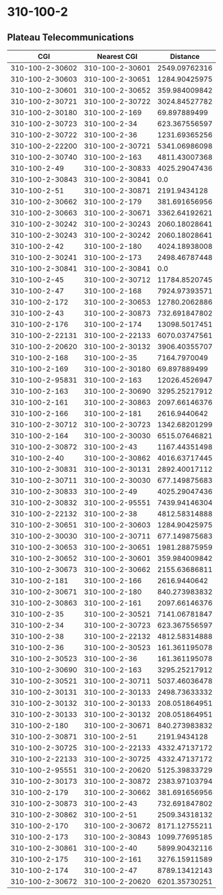 # 310-100-2
## Plateau Telecommunications


| CGI | Nearest CGI | Distance |
|-----|-------------|----------|
| 310-100-2-30602 | 310-100-2-30601 | 2549.09762316 |
| 310-100-2-30603 | 310-100-2-30651 | 1284.90425975 |
| 310-100-2-30601 | 310-100-2-30652 | 359.984009842 |
| 310-100-2-30721 | 310-100-2-30722 | 3024.84527782 |
| 310-100-2-30180 | 310-100-2-169 | 69.897889499 |
| 310-100-2-30723 | 310-100-2-34 | 623.367556597 |
| 310-100-2-30722 | 310-100-2-36 | 1231.69365256 |
| 310-100-2-22200 | 310-100-2-30721 | 5341.06986098 |
| 310-100-2-30740 | 310-100-2-163 | 4811.43007368 |
| 310-100-2-49 | 310-100-2-30833 | 4025.29047436 |
| 310-100-2-30843 | 310-100-2-30841 | 0.0 |
| 310-100-2-51 | 310-100-2-30871 | 2191.9434128 |
| 310-100-2-30662 | 310-100-2-179 | 381.691656956 |
| 310-100-2-30663 | 310-100-2-30671 | 3362.64192621 |
| 310-100-2-30242 | 310-100-2-30243 | 2060.18028641 |
| 310-100-2-30243 | 310-100-2-30242 | 2060.18028641 |
| 310-100-2-42 | 310-100-2-180 | 4024.18938008 |
| 310-100-2-30241 | 310-100-2-173 | 2498.46787448 |
| 310-100-2-30841 | 310-100-2-30841 | 0.0 |
| 310-100-2-45 | 310-100-2-30712 | 11784.8520745 |
| 310-100-2-47 | 310-100-2-168 | 7924.97393571 |
| 310-100-2-172 | 310-100-2-30653 | 12780.2062886 |
| 310-100-2-43 | 310-100-2-30873 | 732.691847802 |
| 310-100-2-176 | 310-100-2-174 | 13098.5017451 |
| 310-100-2-22131 | 310-100-2-22133 | 6070.03747561 |
| 310-100-2-20620 | 310-100-2-30132 | 3906.40355707 |
| 310-100-2-168 | 310-100-2-35 | 7164.7970049 |
| 310-100-2-169 | 310-100-2-30180 | 69.897889499 |
| 310-100-2-95831 | 310-100-2-163 | 12026.4526947 |
| 310-100-2-163 | 310-100-2-30690 | 3295.25217912 |
| 310-100-2-161 | 310-100-2-30863 | 2097.66146376 |
| 310-100-2-166 | 310-100-2-181 | 2616.9440642 |
| 310-100-2-30712 | 310-100-2-30723 | 1342.68201299 |
| 310-100-2-164 | 310-100-2-30030 | 6515.07646821 |
| 310-100-2-30872 | 310-100-2-43 | 1167.44351498 |
| 310-100-2-40 | 310-100-2-30862 | 4016.63717445 |
| 310-100-2-30831 | 310-100-2-30131 | 2892.40017112 |
| 310-100-2-30711 | 310-100-2-30030 | 677.149875683 |
| 310-100-2-30833 | 310-100-2-49 | 4025.29047436 |
| 310-100-2-30832 | 310-100-2-95551 | 7439.94146304 |
| 310-100-2-22132 | 310-100-2-38 | 4812.58314888 |
| 310-100-2-30651 | 310-100-2-30603 | 1284.90425975 |
| 310-100-2-30030 | 310-100-2-30711 | 677.149875683 |
| 310-100-2-30653 | 310-100-2-30651 | 1981.28875959 |
| 310-100-2-30652 | 310-100-2-30601 | 359.984009842 |
| 310-100-2-30673 | 310-100-2-30662 | 2155.63686811 |
| 310-100-2-181 | 310-100-2-166 | 2616.9440642 |
| 310-100-2-30671 | 310-100-2-180 | 840.273983832 |
| 310-100-2-30863 | 310-100-2-161 | 2097.66146376 |
| 310-100-2-35 | 310-100-2-30521 | 7141.06781847 |
| 310-100-2-34 | 310-100-2-30723 | 623.367556597 |
| 310-100-2-38 | 310-100-2-22132 | 4812.58314888 |
| 310-100-2-36 | 310-100-2-30523 | 161.361195078 |
| 310-100-2-30523 | 310-100-2-36 | 161.361195078 |
| 310-100-2-30690 | 310-100-2-163 | 3295.25217912 |
| 310-100-2-30521 | 310-100-2-30711 | 5037.46036478 |
| 310-100-2-30131 | 310-100-2-30133 | 2498.73633332 |
| 310-100-2-30132 | 310-100-2-30133 | 208.051864951 |
| 310-100-2-30133 | 310-100-2-30132 | 208.051864951 |
| 310-100-2-180 | 310-100-2-30671 | 840.273983832 |
| 310-100-2-30871 | 310-100-2-51 | 2191.9434128 |
| 310-100-2-30725 | 310-100-2-22133 | 4332.47137172 |
| 310-100-2-22133 | 310-100-2-30725 | 4332.47137172 |
| 310-100-2-95551 | 310-100-2-20620 | 5125.39833729 |
| 310-100-2-30173 | 310-100-2-30872 | 2383.97103794 |
| 310-100-2-179 | 310-100-2-30662 | 381.691656956 |
| 310-100-2-30873 | 310-100-2-43 | 732.691847802 |
| 310-100-2-30862 | 310-100-2-51 | 2509.34318132 |
| 310-100-2-170 | 310-100-2-30672 | 8171.12755211 |
| 310-100-2-173 | 310-100-2-30843 | 1099.77695185 |
| 310-100-2-30861 | 310-100-2-40 | 5899.90432116 |
| 310-100-2-175 | 310-100-2-161 | 3276.15911589 |
| 310-100-2-174 | 310-100-2-47 | 8789.13412143 |
| 310-100-2-30672 | 310-100-2-20620 | 6201.35730251 |
